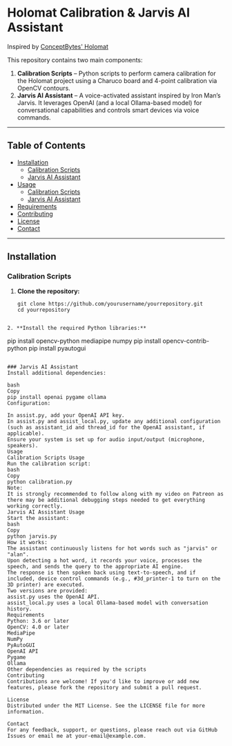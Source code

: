# Holomat Calibration & Jarvis AI Assistant

Inspired by [ConceptBytes' Holomat](https://github.com/Concept-Bytes/Holomat)

This repository contains two main components:

1. **Calibration Scripts** – Python scripts to perform camera calibration for the Holomat project using a Charuco board and 4-point calibration via OpenCV contours.
2. **Jarvis AI Assistant** – A voice-activated assistant inspired by Iron Man’s Jarvis. It leverages OpenAI (and a local Ollama-based model) for conversational capabilities and controls smart devices via voice commands.

---

## Table of Contents

- [Installation](#installation)
  - [Calibration Scripts](#calibration-scripts)
  - [Jarvis AI Assistant](#jarvis-ai-assistant)
- [Usage](#usage)
  - [Calibration Scripts](#calibration-scripts-usage)
  - [Jarvis AI Assistant](#jarvis-ai-assistant-usage)
- [Requirements](#requirements)
- [Contributing](#contributing)
- [License](#license)
- [Contact](#contact)

---

## Installation

### Calibration Scripts

1. **Clone the repository:**
   ```
   git clone https://github.com/yourusername/yourrepository.git
   cd yourrepository
  ```

2. **Install the required Python libraries:**
```
pip install opencv-python mediapipe numpy
pip install opencv-contrib-python
pip install pyautogui
```

### Jarvis AI Assistant
Install additional dependencies:

bash
Copy
pip install openai pygame ollama
Configuration:

In assist.py, add your OpenAI API key.
In assist.py and assist_local.py, update any additional configuration (such as assistant_id and thread_id for the OpenAI assistant, if applicable).
Ensure your system is set up for audio input/output (microphone, speakers).
Usage
Calibration Scripts Usage
Run the calibration script:
bash
Copy
python calibration.py
Note:
It is strongly recommended to follow along with my video on Patreon as there may be additional debugging steps needed to get everything working correctly.
Jarvis AI Assistant Usage
Start the assistant:
bash
Copy
python jarvis.py
How it works:
The assistant continuously listens for hot words such as "jarvis" or "alan".
Upon detecting a hot word, it records your voice, processes the speech, and sends the query to the appropriate AI engine.
The response is then spoken back using text-to-speech, and if included, device control commands (e.g., #3d_printer-1 to turn on the 3D printer) are executed.
Two versions are provided:
assist.py uses the OpenAI API.
assist_local.py uses a local Ollama-based model with conversation history.
Requirements
Python: 3.6 or later
OpenCV: 4.0 or later
MediaPipe
NumPy
PyAutoGUI
OpenAI API
Pygame
Ollama
Other dependencies as required by the scripts
Contributing
Contributions are welcome! If you'd like to improve or add new features, please fork the repository and submit a pull request.

License
Distributed under the MIT License. See the LICENSE file for more information.

Contact
For any feedback, support, or questions, please reach out via GitHub Issues or email me at your-email@example.com.
